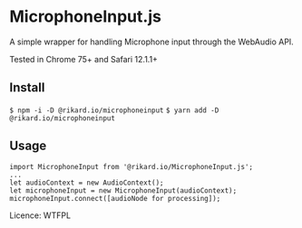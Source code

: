 # MicrophoneInput.js

A simple wrapper for handling Microphone input through the WebAudio API.

Tested in Chrome 75+ and Safari 12.1.1+

## Install
`$ npm -i -D @rikard.io/microphoneinput`
`$ yarn add -D @rikard.io/microphoneinput`

## Usage
```
import MicrophoneInput from '@rikard.io/MicrophoneInput.js';
...
let audioContext = new AudioContext();
let microphoneInput = new MicrophoneInput(audioContext);
microphoneInput.connect([audioNode for processing]);
```
Licence: WTFPL

